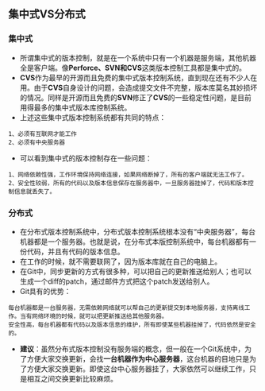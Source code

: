 ## 集中式VS分布式
### 集中式
- 所谓集中式的版本控制，就是在一个系统中只有一个机器是服务端，其他机器全是客户端。像**Perforce、SVN和CVS**这类版本控制工具都是集中式的。
- **CVS**作为最早的开源而且免费的集中式版本控制系统，直到现在还有不少人在用。由于**CVS**自身设计的问题，会造成提交文件不完整，版本库莫名其妙损坏的情况。同样是开源而且免费的**SVN**修正了**CVS**的一些稳定性问题，是目前用得最多的集中式版本库控制系统。
- 上述这些集中式版本控制系统都有共同的特点：
```
1、必须有互联网才能工作
2、必须有中央服务器
```
- 可以看到集中式的版本控制存在一些问题：
```
1、网络依赖性强，工作环境保持网络连接，如果网络断掉了，所有的客户端就无法工作了。
2、安全性较弱，所有的代码以及版本信息保存在服务器中，一旦服务器挂掉了，代码和版本控制信息就丢失了。
```

### 分布式
- 在分布式版本控制系统中，分布式版本控制系统根本没有“中央服务器”，每台机器都是一个服务器。也就是说，在分布式本版控制系统中，每台机器都有一份代码，并且有代码的版本信息。
- 在工作的时候，就不需要联网了，因为版本库就在自己的电脑上。
- 在Git中，同步更新的方式有很多种，可以把自己的更新推送给别人；也可以生成一个diff的patch，通过邮件方式把这个patch发送给别人。
- Git具有的优势：
```
每台机器都是一台服务器，无需依赖网络就可以帮自己的更新提交到本地服务器，支持离线工作。当有网络环境的时候，就可以把更新推送给其他服务器。
安全性高，每台机器都有代码以及版本信息的维护，所有即使某些机器挂掉了，代码依然是安全的。
```
- **建议**：虽然分布式版本控制没有服务端的概念，但一般在一个Git系统中，为了方便大家交换更新，会找**一台机器作为中心服务器**，这台机器的目地只是为了方便大家交换更新。即使这台中心服务器挂了，大家依然可以继续工作，只是相互之间交换更新比较麻烦。
